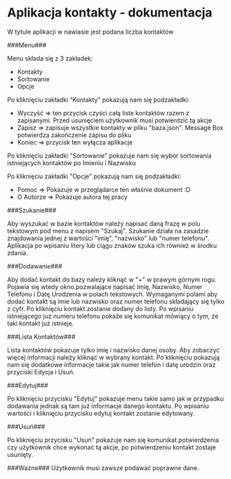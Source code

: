 # Aplikacja kontakty - dokumentacja


W tytule aplikacji w nawiasie jest podana liczba kontaktów

###Menu###

Menu składa się z 3 zakładek:
- Kontakty
- Sortowanie
- Opcje

Po kliknięciu zakładki "Kontakty" pokazują nam się podzakładki:
- Wyczyść => ten przycisk czyści całą liste kontaktów razem z zapisanymi. Przed usunięciem użytkownik musi potwierdzić tą akcje
- Zapisz => zapisuje wszystkie kontakty w pliku "baza.json". Message Box potwierdza zakończenie zapisu do pliku
- Koniec => przycisk ten wyłącza aplikacje

Po kliknięciu zakładki "Sortowanie" pokazuje nam się wybór sortowania istniejących kontaktów po Imieniu i Nazwisku

Po kliknięciu zakładki "Opcje" pokazują nam się podzakładki:
- Pomoc => Pokazuje w przeglądarce ten właśnie dokument :D
- O Autorze => Pokazuje autora tej pracy

###Szukanie###

Aby wyszukać w bazie kontaktów należy napisać daną frazę w polu tekstowym pod menu z napisem "Szukaj". Szukanie działa na zasadzie znajdowania jednej z wartości "imię", "nazwisko" lub "numer telefonu". Aplikacja po wpisaniu litery lub ciągu znaków szuka ich również w środku zdania.

###Dodawanie###

Aby dodać kontakt do bazy należy kliknąć w "+" w prawym górnym rogu. Pojawia się wtedy okno pozwalające napisać Imię, Nazwisko, Numer Telefonu i Datę Urodzenia w polach tekstowych. Wymaganymi polami aby dodać kontakt są imie lub nazwisko oraz numer telefonu składający się tylko z cyfr. Po kliknięciu kontakt zostanie dodany do listy. Po wpisaniu istniejącego już numeru telefonu pokaże się komunikat mówiący o tym, że taki kontakt już istnieje.

###Lista Kontaktów###

Lista kontaktów pokazuje tylko imię i nazwisko danej osoby. Aby zobaczyć więcej informacji należy kliknąć w wybrany kontakt. Po kliknięciu pokazują nam się dodatkowe informacje takie jak numer telefon i datę urodzin oraz przyciski Edycja i Usuń. 

###Edytuj###

Po kliknięciu przycisku "Edytuj" pokazuje menu takie samo jak w przypadku dodawania jednak są tam już informacje danego kontaktu. Po wpisaniu wartości i kliknięciu przycisku edytuj kontakt zostanie edytowany.

###Usuń###

Po kliknięciu przycisku "Usuń" pokazuje nam się komunikat potwierdzenia czy użytkownik chce wykonać tą akcje, po potwierdzeniu kontakt zostaje usunięty.

###Ważne###
Użytkownik musi zawsze podawać poprawne dane.

